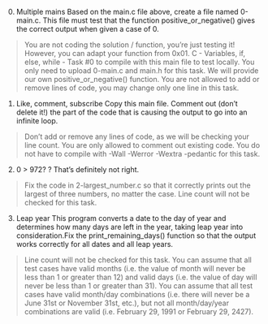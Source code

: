 0. Multiple mains Based on the main.c file above, create a file named 0-main.c. This file must test that the function positive_or_negative() gives the correct output when given a case of 0.
>You are not coding the solution / function, you’re just testing it! However, you can adapt your function from 0x01. C - Variables, if, else, while - Task #0 to compile with this main file to test locally.
>You only need to upload 0-main.c and main.h for this task. We will provide our own positive_or_negative() function.
>You are not allowed to add or remove lines of code, you may change only one line in this task.

1. Like, comment, subscribe Copy this main file. Comment out (don’t delete it!) the part of the code that is causing the output to go into an infinite loop.
>Don’t add or remove any lines of code, as we will be checking your line count. You are only allowed to comment out existing code.
You do not have to compile with -Wall -Werror -Wextra -pedantic for this task.

2. 0 > 972? ? That’s definitely not right.
>Fix the code in 2-largest_number.c so that it correctly prints out the largest of three numbers, no matter the case.
>Line count will not be checked for this task.

3. Leap year  This program converts a date to the day of year and determines how many days are left in the year, taking leap year into consideration.Fix the print_remaining_days() function so that the output works correctly for all dates and all leap years.
>Line count will not be checked for this task.
>You can assume that all test cases have valid months (i.e. the value of month will never be less than 1 or greater than 12) and valid days (i.e. the value of day will never be less than 1 or greater than 31).
>You can assume that all test cases have valid month/day combinations (i.e. there will never be a June 31st or November 31st, etc.), but not all month/day/year combinations are valid (i.e. February 29, 1991 or February 29, 2427).
